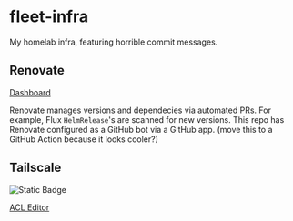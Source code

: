 # fleet-infra

My homelab infra, featuring horrible commit messages.

## Renovate

[Dashboard](https://developer.mend.io/github/emerconnelly/fleet-infra)

Renovate manages versions and dependecies via automated PRs. For example, Flux `HelmRelease`'s are scanned for new versions. This repo has Renovate configured as a GitHub bot via a GitHub app. (move this to a GitHub Action because it looks cooler?)

## Tailscale

![Static Badge](https://img.shields.io/badge/Tailscale%20Machines-242424?logo=tailscale)

[ACL Editor](https://login.tailscale.com/admin/acls/file)

